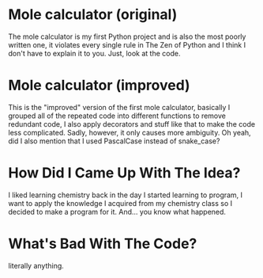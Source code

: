 # Mole calculator (original)

The mole calculator is my first Python project and is also the most poorly written one, it violates every single rule in The Zen of Python and I think I don't have to explain it to you. Just, look at the code.

# Mole calculator (improved)

This is the "improved" version of the first mole calculator, basically I grouped all of the repeated code into different functions to remove redundant code, I also apply decorators and stuff like that to make the code less complicated. Sadly, however, it only causes more ambiguity. Oh yeah, did I also mention that I used PascalCase instead of snake_case?

# How Did I Came Up With The Idea?

I liked learning chemistry back in the day I started learning to program, I want to apply the knowledge I acquired from my chemistry class so I decided to make a program for it. And... you know what happened.

# What's Bad With The Code?
literally anything.
